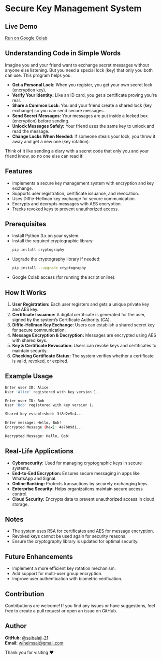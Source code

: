 # Secure Key Management System

## Live Demo
[Run on Google Colab](https://colab.research.google.com/drive/1VmSCVrYxO32QKO517mEtDWHyZRMfUd8H)

## Understanding Code in Simple Words
Imagine you and your friend want to exchange secret messages without anyone else listening. But you need a special lock (key) that only you both can use. This program helps you:

- **Get a Personal Lock:** When you register, you get your own secret lock (encryption key).
- **Verify Your Identity:** Like an ID card, you get a certificate proving you're real.
- **Share a Common Lock:** You and your friend create a shared lock (key exchange) so you can send secure messages.
- **Send Secret Messages:** Your messages are put inside a locked box (encryption) before sending.
- **Unlock Messages Safely:** Your friend uses the same key to unlock and read the message.
- **Change Locks When Needed:** If someone steals your lock, you throw it away and get a new one (key rotation).

Think of it like sending a diary with a secret code that only you and your friend know, so no one else can read it! 

## Features
- Implements a secure key management system with encryption and key exchange.
- Supports user registration, certificate issuance, and revocation.
- Uses Diffie-Hellman key exchange for secure communication.
- Encrypts and decrypts messages with AES encryption.
- Tracks revoked keys to prevent unauthorized access.

## Prerequisites
- Install Python 3.x on your system.
- Install the required cryptographic library:
  ```bash
  pip install cryptography
  ```
- Upgrade the cryptography library if needed:
  ```bash
  pip install --upgrade cryptography
  ```
- Google Colab access (for running the script online).

## How It Works
1. **User Registration:** Each user registers and gets a unique private key and AES key.
2. **Certificate Issuance:** A digital certificate is generated for the user, signed by the system’s Certificate Authority (CA).
3. **Diffie-Hellman Key Exchange:** Users can establish a shared secret key for secure communication.
4. **Message Encryption & Decryption:** Messages are encrypted using AES with shared keys.
5. **Key & Certificate Revocation:** Users can revoke keys and certificates to maintain security.
6. **Checking Certificate Status:** The system verifies whether a certificate is valid, revoked, or expired.

## Example Usage
```bash
Enter user ID: Alice
User 'Alice' registered with key version 1.

Enter user ID: Bob
User 'Bob' registered with key version 1.

Shared key established: 3f8d2e5c4...

Enter message: Hello, Bob!
Encrypted Message (hex): 4a7b89d1...

Decrypted Message: Hello, Bob!
```

## Real-Life Applications
- **Cybersecurity:** Used for managing cryptographic keys in secure systems.
- **End-to-End Encryption:** Ensures secure messaging in apps like WhatsApp and Signal.
- **Online Banking:** Protects transactions by securely exchanging keys.
- **Enterprise Security:** Helps organizations maintain secure access control.
- **Cloud Security:** Encrypts data to prevent unauthorized access in cloud storage.

## Notes
- The system uses RSA for certificates and AES for message encryption.
- Revoked keys cannot be used again for security reasons.
- Ensure the cryptography library is updated for optimal security.

## Future Enhancements
- Implement a more efficient key rotation mechanism.
- Add support for multi-user group encryption.
- Improve user authentication with biometric verification.

## Contribution
Contributions are welcome! If you find any issues or have suggestions, feel free to create a pull request or open an issue on GitHub.

## Author
**GitHub:** [@saibalaji-21](https://github.com/saibalaji-21)  
**Email:** [wihelmsai@gmail.com](mailto:wihelmsai@gmail.com)

Thank you for visiting ❤️

